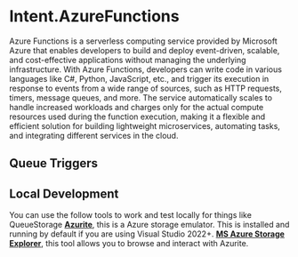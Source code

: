 ﻿# Intent.AzureFunctions

Azure Functions is a serverless computing service provided by Microsoft Azure that enables developers to build and deploy event-driven, scalable, and cost-effective applications without managing the underlying infrastructure. With Azure Functions, developers can write code in various languages like C#, Python, JavaScript, etc., and trigger its execution in response to events from a wide range of sources, such as HTTP requests, timers, message queues, and more. The service automatically scales to handle increased workloads and charges only for the actual compute resources used during the function execution, making it a flexible and efficient solution for building lightweight microservices, automating tasks, and integrating different services in the cloud.

## Queue Triggers

## Local Development

You can use the follow tools to work and test locally for things like QueueStorage
**[Azurite](https://learn.microsoft.com/en-us/azure/storage/common/storage-use-azurite?tabs=visual-studio)**, this is a Azure storage emulator. This is installed and running by default if you are using Visual Studio 2022+.
**[MS Azure Storage Explorer](https://azure.microsoft.com/en-us/products/storage/storage-explorer/)**, this tool allows you to browse and interact with Azurite.

